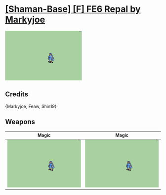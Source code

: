 # [\[Shaman-Base\] \[F\] FE6 Repal by Markyjoe](./)
 

<img src="./6.%20Magic/Magic_000.png" alt="[Shaman-Base] [F] FE6 Repal by Markyjoe standing" />

## Credits

{Markyjoe, Feaw, Shin19}

## Weapons
 

|Magic |Magic |
|  :---: | :---: |
| <img alt="Magic animation" src="./6.%20Magic/Magic.gif" /> | <img alt="Magic animation" src="./6.%20Magic%20(Fixed)%20%7BShin19%7D/Magic.gif" /> |
